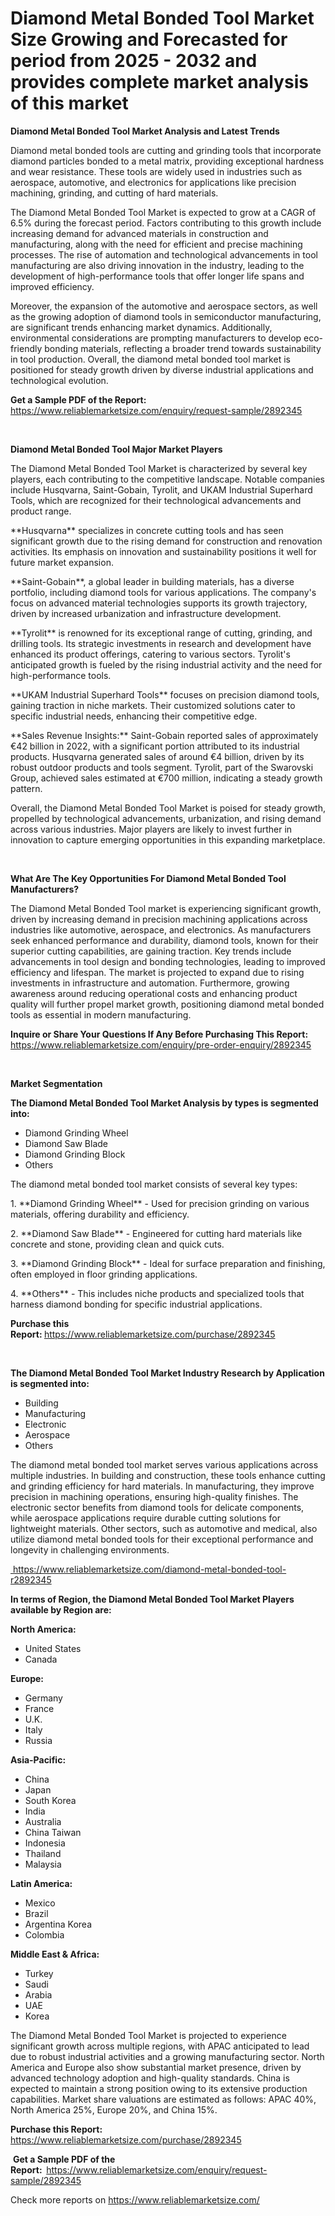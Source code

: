 <p><h1>Diamond Metal Bonded Tool Market Size Growing and Forecasted for period from 2025 - 2032 and provides complete market analysis of this market</h1></p><p><strong>Diamond Metal Bonded Tool Market Analysis and Latest Trends</strong></p>
<p><p>Diamond metal bonded tools are cutting and grinding tools that incorporate diamond particles bonded to a metal matrix, providing exceptional hardness and wear resistance. These tools are widely used in industries such as aerospace, automotive, and electronics for applications like precision machining, grinding, and cutting of hard materials.</p><p>The Diamond Metal Bonded Tool Market is expected to grow at a CAGR of 6.5% during the forecast period. Factors contributing to this growth include increasing demand for advanced materials in construction and manufacturing, along with the need for efficient and precise machining processes. The rise of automation and technological advancements in tool manufacturing are also driving innovation in the industry, leading to the development of high-performance tools that offer longer life spans and improved efficiency.</p><p>Moreover, the expansion of the automotive and aerospace sectors, as well as the growing adoption of diamond tools in semiconductor manufacturing, are significant trends enhancing market dynamics. Additionally, environmental considerations are prompting manufacturers to develop eco-friendly bonding materials, reflecting a broader trend towards sustainability in tool production. Overall, the diamond metal bonded tool market is positioned for steady growth driven by diverse industrial applications and technological evolution.</p></p>
<p><strong>Get a Sample PDF of the Report:&nbsp;</strong> <a href="https://www.reliablemarketsize.com/enquiry/request-sample/2892345?utm_campaign=2393&utm_medium=2&utm_source=Github&utm_content=ia&utm_term=15032025&utm_id=diamond-metal-bonded-tool">https://www.reliablemarketsize.com/enquiry/request-sample/2892345</a></p>
<p>&nbsp;</p>
<p><strong>Diamond Metal Bonded Tool Major Market Players</strong></p>
<p><p>The Diamond Metal Bonded Tool Market is characterized by several key players, each contributing to the competitive landscape. Notable companies include Husqvarna, Saint-Gobain, Tyrolit, and UKAM Industrial Superhard Tools, which are recognized for their technological advancements and product range.</p><p>**Husqvarna** specializes in concrete cutting tools and has seen significant growth due to the rising demand for construction and renovation activities. Its emphasis on innovation and sustainability positions it well for future market expansion.</p><p>**Saint-Gobain**, a global leader in building materials, has a diverse portfolio, including diamond tools for various applications. The company's focus on advanced material technologies supports its growth trajectory, driven by increased urbanization and infrastructure development.</p><p>**Tyrolit** is renowned for its exceptional range of cutting, grinding, and drilling tools. Its strategic investments in research and development have enhanced its product offerings, catering to various sectors. Tyrolit's anticipated growth is fueled by the rising industrial activity and the need for high-performance tools.</p><p>**UKAM Industrial Superhard Tools** focuses on precision diamond tools, gaining traction in niche markets. Their customized solutions cater to specific industrial needs, enhancing their competitive edge.</p><p>**Sales Revenue Insights:** Saint-Gobain reported sales of approximately €42 billion in 2022, with a significant portion attributed to its industrial products. Husqvarna generated sales of around €4 billion, driven by its robust outdoor products and tools segment. Tyrolit, part of the Swarovski Group, achieved sales estimated at €700 million, indicating a steady growth pattern.</p><p>Overall, the Diamond Metal Bonded Tool Market is poised for steady growth, propelled by technological advancements, urbanization, and rising demand across various industries. Major players are likely to invest further in innovation to capture emerging opportunities in this expanding marketplace.</p></p>
<p>&nbsp;</p>
<p><strong>What Are The Key Opportunities For Diamond Metal Bonded Tool Manufacturers?</strong></p>
<p><p>The Diamond Metal Bonded Tool market is experiencing significant growth, driven by increasing demand in precision machining applications across industries like automotive, aerospace, and electronics. As manufacturers seek enhanced performance and durability, diamond tools, known for their superior cutting capabilities, are gaining traction. Key trends include advancements in tool design and bonding technologies, leading to improved efficiency and lifespan. The market is projected to expand due to rising investments in infrastructure and automation. Furthermore, growing awareness around reducing operational costs and enhancing product quality will further propel market growth, positioning diamond metal bonded tools as essential in modern manufacturing.</p></p>
<p><strong>Inquire or Share Your Questions If Any Before Purchasing This Report:</strong> <a href="https://www.reliablemarketsize.com/enquiry/pre-order-enquiry/2892345?utm_campaign=2393&utm_medium=2&utm_source=Github&utm_content=ia&utm_term=15032025&utm_id=diamond-metal-bonded-tool">https://www.reliablemarketsize.com/enquiry/pre-order-enquiry/2892345</a></p>
<p>&nbsp;</p>
<p><strong>Market Segmentation</strong></p>
<p><strong>The Diamond Metal Bonded Tool Market Analysis by types is segmented into:</strong></p>
<p><ul><li>Diamond Grinding Wheel</li><li>Diamond Saw Blade</li><li>Diamond Grinding Block</li><li>Others</li></ul></p>
<p><p>The diamond metal bonded tool market consists of several key types: </p><p>1. **Diamond Grinding Wheel** - Used for precision grinding on various materials, offering durability and efficiency.</p><p>2. **Diamond Saw Blade** - Engineered for cutting hard materials like concrete and stone, providing clean and quick cuts. </p><p>3. **Diamond Grinding Block** - Ideal for surface preparation and finishing, often employed in floor grinding applications. </p><p>4. **Others** - This includes niche products and specialized tools that harness diamond bonding for specific industrial applications.</p></p>
<p><strong>Purchase this Report:&nbsp;</strong><a href="https://www.reliablemarketsize.com/purchase/2892345?utm_campaign=2393&utm_medium=2&utm_source=Github&utm_content=ia&utm_term=15032025&utm_id=diamond-metal-bonded-tool">https://www.reliablemarketsize.com/purchase/2892345</a></p>
<p>&nbsp;</p>
<p><strong>The Diamond Metal Bonded Tool Market Industry Research by Application is segmented into:</strong></p>
<p><ul><li>Building</li><li>Manufacturing</li><li>Electronic</li><li>Aerospace</li><li>Others</li></ul></p>
<p><p>The diamond metal bonded tool market serves various applications across multiple industries. In building and construction, these tools enhance cutting and grinding efficiency for hard materials. In manufacturing, they improve precision in machining operations, ensuring high-quality finishes. The electronic sector benefits from diamond tools for delicate components, while aerospace applications require durable cutting solutions for lightweight materials. Other sectors, such as automotive and medical, also utilize diamond metal bonded tools for their exceptional performance and longevity in challenging environments.</p></p>
<p><a href="https://www.reliablemarketsize.com/diamond-metal-bonded-tool-r2892345?utm_campaign=2393&utm_medium=2&utm_source=Github&utm_content=ia&utm_term=15032025&utm_id=diamond-metal-bonded-tool">&nbsp;https://www.reliablemarketsize.com/diamond-metal-bonded-tool-r2892345</a></p>
<p><strong>In terms of Region, the Diamond Metal Bonded Tool Market Players available by Region are:</strong></p>
<p>
    <p> <strong> North America: </strong>
        <ul>
            <li>United States</li>
            <li>Canada</li>
        </ul>
        </p> 
    <p> <strong> Europe: </strong>
        <ul>
            <li>Germany</li>
            <li>France</li>
            <li>U.K.</li>
            <li>Italy</li>
            <li>Russia</li>
        </ul>
        </p> 
    <p> <strong> Asia-Pacific: </strong>
        <ul>
            <li>China</li>
            <li>Japan</li>
            <li>South Korea</li>
            <li>India</li>
            <li>Australia</li>
            <li>China Taiwan</li>
            <li>Indonesia</li>
            <li>Thailand</li>
            <li>Malaysia</li>
        </ul>
        </p> 
    <p> <strong> Latin America: </strong>
        <ul>
            <li>Mexico</li>
            <li>Brazil</li>
            <li>Argentina Korea</li>
            <li>Colombia</li>
        </ul>
        </p> 
    <p> <strong> Middle East & Africa: </strong>
        <ul>
            <li>Turkey</li>
            <li>Saudi</li>
            <li>Arabia</li>
            <li>UAE</li>
            <li>Korea</li>
        </ul>
    </p>
    </p>
<p><p>The Diamond Metal Bonded Tool Market is projected to experience significant growth across multiple regions, with APAC anticipated to lead due to robust industrial activities and a growing manufacturing sector. North America and Europe also show substantial market presence, driven by advanced technology adoption and high-quality standards. China is expected to maintain a strong position owing to its extensive production capabilities. Market share valuations are estimated as follows: APAC 40%, North America 25%, Europe 20%, and China 15%.</p></p>
<p><strong>Purchase this Report: </strong><a href="https://www.reliablemarketsize.com/purchase/2892345?utm_campaign=2393&utm_medium=2&utm_source=Github&utm_content=ia&utm_term=15032025&utm_id=diamond-metal-bonded-tool">https://www.reliablemarketsize.com/purchase/2892345</a></p>
<p>&nbsp;<strong>Get a Sample PDF of the Report:&nbsp;&nbsp;</strong><a href="https://www.reliablemarketsize.com/enquiry/request-sample/2892345?utm_campaign=2393&utm_medium=2&utm_source=Github&utm_content=ia&utm_term=15032025&utm_id=diamond-metal-bonded-tool">https://www.reliablemarketsize.com/enquiry/request-sample/2892345</a></p>
<p><strong></strong></p>
<p>Check more reports on <a href="https://www.reliablemarketsize.com/?utm_campaign=2393&utm_medium=2&utm_source=Github&utm_content=ia&utm_term=15032025&utm_id=diamond-metal-bonded-tool">https://www.reliablemarketsize.com/</a></p>
